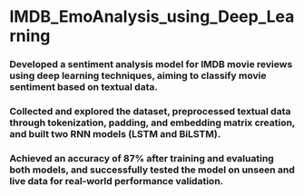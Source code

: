 # IMDB_EmoAnalysis_using_Deep_Learning
### Developed a sentiment analysis model for IMDB movie reviews using deep learning techniques, aiming to classify movie sentiment based on textual data. 
### Collected and explored the dataset, preprocessed textual data through tokenization, padding, and embedding matrix creation, and built two RNN models (LSTM and BiLSTM).
### Achieved an accuracy of 87% after training and evaluating both models, and successfully tested the model on unseen and live data for real-world performance validation.

